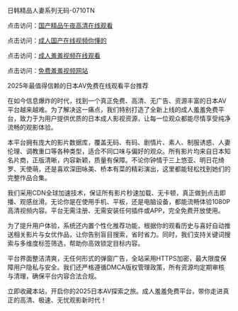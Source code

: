 日韩精品人妻系列无码-0710TN 

点击访问：<a href="https://heiliaozj3tjd.pages.dev">国产精品午夜高清在线观看</a>

点击访问：<a href="https://heiliaoga6s9v.pages.dev">成人国产在线视频你懂的</a>

点击访问：<a href="https://heiliaowt0d7p.pages.dev">成人羞羞视频在线观看</a>

点击访问：<a href="https://heiliaowzu4ur.pages.dev">免费羞羞视频网站</a>   

2025年最值得信赖的日本AV免费在线观看平台推荐

在如今信息爆炸的时代，找到一个真正免费、高清、无广告、资源丰富的日本AV平台越来越难。为了解决这一痛点，我们特别打造了全新上线的成人羞羞免费平台，致力于为用户提供优质的日本成人影视资源，让每一位观众都能尽情享受纯净流畅的观影体验。

本平台拥有庞大的影片数据库，覆盖无码、有码、剧情片、素人、制服诱惑、人妻伦理、调教重口等各种类型，适合不同口味与偏好的观众。所有影片均来自日本知名片商，正版清晰，内容新颖，质量有保障。不论你钟情于三上悠亚、明日花绮罗、天使萌，还是喜欢深田咏美、桥本有菜的精彩演出，这里都能轻松找到她们的完整作品合集。

我们采用CDN全球加速技术，保证所有影片秒速加载、无卡顿，真正做到点击即播、观感丝滑。无论你是在使用手机、平板，还是电脑设备，都能流畅体验1080P高清视频内容。平台无需注册、无需安装任何插件或APP，完全免费开放使用。

为了提升用户体验，系统还内置个性化推荐功能，根据你的观看历史与喜好自动推送相关影片与女优作品，让你告别盲目搜索，省时省力。同时，我们支持关键词搜索与多维度标签筛选，帮助你高效锁定目标内容。

平台界面整洁清爽，无任何形式的弹窗广告，全站采用HTTPS加密，最大限度保障用户隐私与安全。我们还严格遵循DMCA版权管理政策，所有资源均定期审核与清理，确保平台内容合法合规。

立即收藏本站，开启你的2025日本AV探索之旅。成人羞羞免费平台，带你走进真正的高清、极速、无忧观影新时代！

<span style="display:none;">[Canonical link]  ( https://github.com/tnn1205/riben999999 ）</span> 

